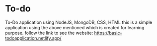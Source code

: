 # To-do
To-Do application using NodeJS, MongoDB, CSS, HTML
this is a simple application using the above mentioned which is created for learning purpose.
follow the link to see the website:
https://basic-todoapplication.netlify.app/
